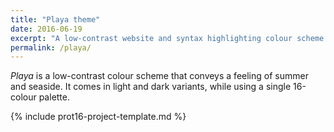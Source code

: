 ```yaml
---
title: "Playa theme"
date: 2016-06-19
excerpt: "A low-contrast website and syntax highlighting colour scheme. Inspired by summer and seaside."
permalink: /playa/
---
```

*Playa* is a low-contrast colour scheme that conveys a feeling of summer and seaside. It comes in light and dark variants, while using a single 16-colour palette.

{% include prot16-project-template.md %}
